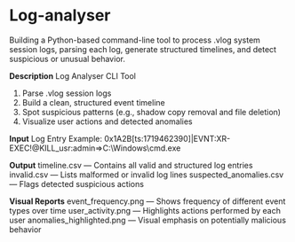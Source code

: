 # Log-analyser

Building a Python-based command-line tool to process .vlog system session logs, parsing each log, generate structured timelines, and detect suspicious or unusual behavior.

**Description**
Log Analyser CLI Tool

1. Parse .vlog session logs
2. Build a clean, structured event timeline
3. Spot suspicious patterns (e.g., shadow copy removal and file deletion)
4. Visualize user actions and detected anomalies

**Input**
Log Entry Example:
0x1A2B[ts:1719462390]|EVNT:XR-EXEC!@KILL_usr:admin=>C:\Windows\cmd.exe

**Output**
timeline.csv — Contains all valid and structured log entries
invalid.csv — Lists malformed or invalid log lines
suspected_anomalies.csv — Flags detected suspicious actions

**Visual Reports**
event_frequency.png — Shows frequency of different event types over time
user_activity.png — Highlights actions performed by each user
anomalies_highlighted.png — Visual emphasis on potentially malicious behavior
